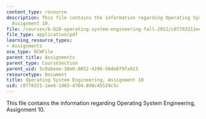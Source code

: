 ```yaml
---
content_type: resource
description: This file contains the information regarding Operating System Engineering,
  Assignment 10.
file: /courses/6-828-operating-system-engineering-fall-2012/c07783211ee61d6547048d0c45529c5c_MIT6_828F12_assignment10.pdf
file_type: application/pdf
learning_resource_types:
- Assignments
ocw_type: OCWFile
parent_title: Assignments
parent_type: CourseSection
parent_uid: 5c0abeee-30e6-0852-4196-56de079fa913
resourcetype: Document
title: Operating System Engineering, Assignment 10
uid: c0778321-1ee6-1d65-4704-8d0c45529c5c
---
```

This file contains the information regarding Operating System Engineering, Assignment 10.

